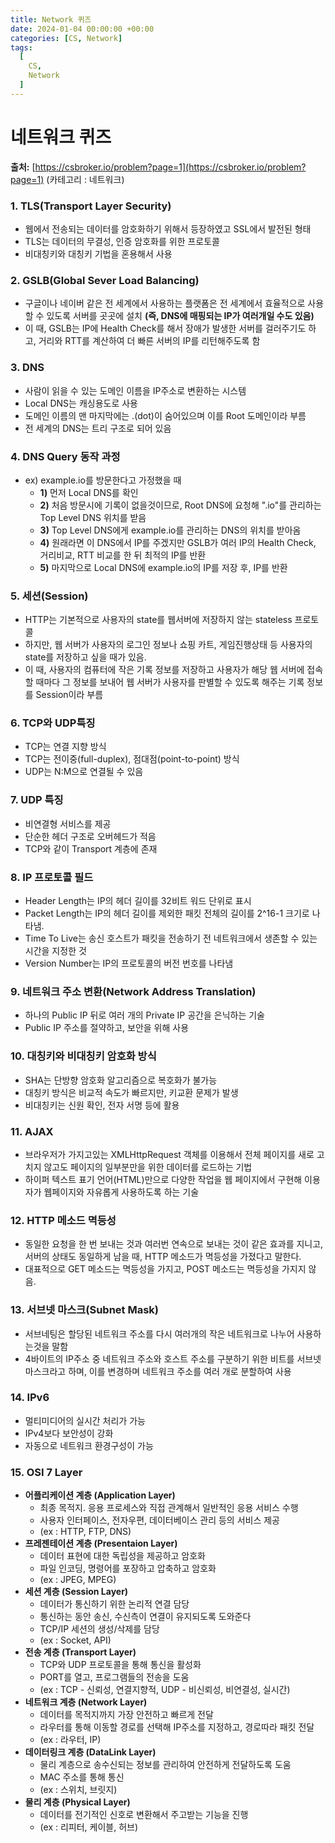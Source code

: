 ```yaml
---
title: Network 퀴즈
date: 2024-01-04 00:00:00 +00:00
categories: [CS, Network]
tags:
  [
    CS,
    Network
  ]
---
```

# 네트워크 퀴즈

**출처:** [https://csbroker.io/problem?page=1](https://csbroker.io/problem?page=1) (카테고리 : 네트워크)

### 1. TLS(Transport Layer Security)
- 웹에서 전송되는 데이터를 암호화하기 위해서 등장하였고 SSL에서 발전된 형태
- TLS는 데이터의 무결성, 인증 암호화를 위한 프로토콜
- 비대칭키와 대칭키 기법을 혼용해서 사용

### 2. GSLB(Global Sever Load Balancing) 
- 구글이나 네이버 같은 전 세계에서 사용하는 플랫폼은 전 세계에서 효율적으로 사용할 수 있도록 서버를 곳곳에 설치 **(즉, DNS에 매핑되는 IP가 여러개일 수도 있음)**
- 이 때, GSLB는 IP에 Health Check를 해서 장애가 발생한 서버를 걸러주기도 하고, 거리와 RTT를 계산하여 더 빠른 서버의 IP를 리턴해주도록 함

### 3. DNS
 - 사람이 읽을 수 있는 도메인 이름을 IP주소로 변환하는 시스템
 - Local DNS는 캐싱용도로 사용
 - 도메인 이름의 맨 마지막에는 .(dot)이 숨어있으며 이를 Root 도메인이라 부름
 - 전 세계의 DNS는 트리 구조로 되어 있음  


### 4. DNS Query 동작 과정  
* ex) example.io를 방문한다고 가정했을 때
  - **1)** 먼저 Local DNS를 확인
  - **2)** 처음 방문시에 기록이 없을것이므로, Root DNS에 요청해 ".io"를 관리하는 Top Level DNS 위치를 받음
  - **3)** Top Level DNS에게 example.io를 관리하는 DNS의 위치를 받아옴
  - **4)** 원래라면 이 DNS에서 IP를 주겠지만 GSLB가 여러 IP의 Health Check, 거리비교, RTT 비교를 한 뒤 최적의 IP를 반환
  - **5)** 마지막으로 Local DNS에 example.io의 IP를 저장 후, IP를 반환


### 5. 세션(Session)
- HTTP는 기본적으로 사용자의 state를 웹서버에 저장하지 않는 stateless 프로토콜
- 하지만, 웹 서버가 사용자의 로그인 정보나 쇼핑 카트, 게임진행상태 등 사용자의 state를 저장하고 싶을 때가 있음.
- 이 때, 사용자의 컴퓨터에 작은 기록 정보를 저장하고 사용자가 해당 웹 서버에 접속할 때마다 그 정보를 보내어 웹 서버가 사용자를 판별할 수 있도록 해주는 기록 정보를 Session이라 부름

### 6. TCP와 UDP특징
- TCP는 연결 지향 방식
- TCP는 전이중(full-duplex), 점대점(point-to-point) 방식
- UDP는 N:M으로 연결될 수 있음

### 7. UDP 특징
- 비연결형 서비스를 제공
- 단순한 헤더 구조로 오버헤드가 적음
- TCP와 같이 Transport 계층에 존재

### 8. IP 프로토콜 필드
- Header Length는 IP의 헤더 길이를 32비트 워드 단위로 표시
- Packet Length는 IP의 헤더 길이를 제외한 패킷 전체의 길이를 2^16-1 크기로 나타냄. 
- Time To Live는 송신 호스트가 패킷을 전송하기 전 네트워크에서 생존할 수 있는 시간을 지정한 것
- Version Number는 IP의 프로토콜의 버전 번호를 나타냄

### 9. 네트워크 주소 변환(Network Address Translation)
- 하나의 Public IP 뒤로 여러 개의 Private IP 공간을 은닉하는 기술
- Public IP 주소를 절약하고, 보안을 위해 사용

### 10. 대칭키와 비대칭키 암호화 방식
- SHA는 단방향 암호화 알고리즘으로 복호화가 불가능
- 대칭키 방식은 비교적 속도가 빠르지만, 키교환 문제가 발생
- 비대칭키는 신원 확인, 전자 서명 등에 활용

### 11. AJAX
- 브라우저가 가지고있는 XMLHttpRequest 객체를 이용해서 전체 페이지를 새로 고치지 않고도 페이지의 일부분만을 위한 데이터를 로드하는 기법
- 하이퍼 텍스트 표기 언어(HTML)만으로 다양한 작업을 웹 페이지에서 구현해 이용자가 웹페이지와 자유롭게 사용하도록 하는 기술

### 12. HTTP 메소드 멱등성
- 동일한 요청을 한 번 보내는 것과 여러번 연속으로 보내는 것이 같은 효과를 지니고, 서버의 상태도 동일하게 남을 때, HTTP 메소드가 멱등성을 가졌다고 말한다.
- 대표적으로 GET 메소드는 멱등성을 가지고, POST 메소드는 멱등성을 가지지 않음.

### 13. 서브넷 마스크(Subnet Mask)
- 서브네팅은 할당된 네트워크 주소를 다시 여러개의 작은 네트워크로 나누어 사용하는것을 말함
- 4바이트의 IP주소 중 네트워크 주소와 호스트 주소를 구분하기 위한 비트를 서브넷마스크라고 하며, 이를 변경하며 네트워크 주소를 여러 개로 분할하여 사용

### 14. IPv6
- 멀티미디어의 실시간 처리가 가능
- IPv4보다 보안성이 강화
- 자동으로 네트워크 환경구성이 가능

### 15. OSI 7 Layer
- **어플리케이션 계층 (Application Layer)**
  - 최종 목적지. 응용 프로세스와 직접 관계해서 일반적인 응용 서비스 수행
  - 사용자 인터페이스, 전자우편, 데이터베이스 관리 등의 서비스 제공
  - (ex : HTTP, FTP, DNS)
- **프레젠테이션 계층 (Presentaion Layer)**
  - 데이터 표현에 대한 독립성을 제공하고 암호화
  - 파일 인코딩, 명령어를 포장하고 압축하고 암호화
  - (ex : JPEG, MPEG)
- **세션 계층 (Session Layer)**
  - 데이터가 통신하기 위한 논리적 연결 담당
  - 통신하는 동안 송신, 수신측이 연결이 유지되도록 도와준다
  - TCP/IP 세션의 생성/삭제를 담당
  - (ex : Socket, API)
- **전송 계층 (Transport Layer)**
  - TCP와 UDP 프로토콜을 통해 통신을 활성화
  - PORT를 열고, 프로그램들의 전송을 도움
  - (ex : TCP - 신뢰성, 연결지향적, UDP - 비신뢰성, 비연결성, 실시간)
- **네트워크 계층 (Network Layer)**
  - 데이터를 목적지까지 가장 안전하고 빠르게 전달
  - 라우터를 통해 이동할 경로를 선택해 IP주소를 지정하고, 경로따라 패킷 전달
  - (ex : 라우터, IP)
- **데이터링크 계층 (DataLink Layer)**
  - 물리 계층으로 송수신되는 정보를 관리하여 안전하게 전달하도록 도움
  - MAC 주소를 통해 통신
  - (ex : 스위치, 브릿지)
- **물리 계층 (Physical Layer)**
  - 데이터를 전기적인 신호로 변환해서 주고받는 기능을 진행
  - (ex : 리피터, 케이블, 허브)

